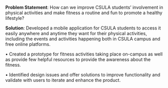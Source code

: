 **Problem Statement**: How can we improve CSULA students’ involvement in physical activities and make fitness a routine and fun to promote a healthy lifestyle?

**Solution**: Developed a mobile application for CSULA students to access it easily anywhere and anytime they want for their physical activities, including the events and activities happening both in CSULA campus and free online platforms.

• Created a prototype for fitness activities taking place on-campus as well as provide few helpful resources to provide the awareness about the fitness.

• Identified design issues and offer solutions to improve functionality and validate with users to iterate and enhance the product.
